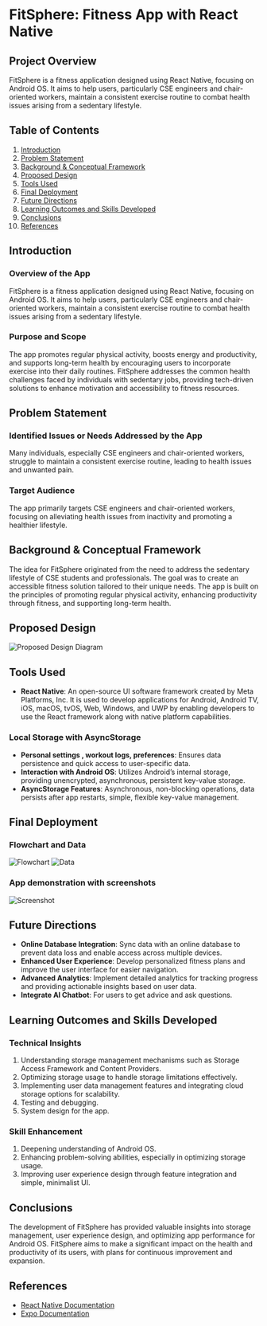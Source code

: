 # FitSphere: Fitness App with React Native

## Project Overview
FitSphere is a fitness application designed using React Native, focusing on Android OS. It aims to help users, particularly CSE engineers and chair-oriented workers, maintain a consistent exercise routine to combat health issues arising from a sedentary lifestyle.

## Table of Contents
1. [Introduction](#introduction)
2. [Problem Statement](#problem-statement)
3. [Background & Conceptual Framework](#background--conceptual-framework)
4. [Proposed Design](#proposed-design)
5. [Tools Used](#tools-used)
6. [Final Deployment](#final-deployment)
7. [Future Directions](#future-directions)
8. [Learning Outcomes and Skills Developed](#learning-outcomes-and-skills-developed)
9. [Conclusions](#conclusions)
10. [References](#references)

## Introduction

### Overview of the App
FitSphere is a fitness application designed using React Native, focusing on Android OS. It aims to help users, particularly CSE engineers and chair-oriented workers, maintain a consistent exercise routine to combat health issues arising from a sedentary lifestyle.

### Purpose and Scope
The app promotes regular physical activity, boosts energy and productivity, and supports long-term health by encouraging users to incorporate exercise into their daily routines. FitSphere addresses the common health challenges faced by individuals with sedentary jobs, providing tech-driven solutions to enhance motivation and accessibility to fitness resources.

## Problem Statement

### Identified Issues or Needs Addressed by the App
Many individuals, especially CSE engineers and chair-oriented workers, struggle to maintain a consistent exercise routine, leading to health issues and unwanted pain.

### Target Audience
The app primarily targets CSE engineers and chair-oriented workers, focusing on alleviating health issues from inactivity and promoting a healthier lifestyle.

## Background & Conceptual Framework
The idea for FitSphere originated from the need to address the sedentary lifestyle of CSE students and professionals. The goal was to create an accessible fitness solution tailored to their unique needs. The app is built on the principles of promoting regular physical activity, enhancing productivity through fitness, and supporting long-term health.

## Proposed Design
![Proposed Design Diagram](Images/Design.jpg)

## Tools Used
- **React Native**: An open-source UI software framework created by Meta Platforms, Inc. It is used to develop applications for Android, Android TV, iOS, macOS, tvOS, Web, Windows, and UWP by enabling developers to use the React framework along with native platform capabilities.

### Local Storage with AsyncStorage
- **Personal settings , workout logs, preferences**: Ensures data persistence and quick access to user-specific data.
- **Interaction with Android OS**: Utilizes Android’s internal storage, providing unencrypted, asynchronous, persistent key-value storage.
- **AsyncStorage Features**: Asynchronous, non-blocking operations, data persists after app restarts, simple, flexible key-value management.

## Final Deployment

### Flowchart and Data
![Flowchart](Images/Flowchart.png)
![Data](Images/ERD.png)

### App demonstration with screenshots
![Screenshot](Images/Screenshot.jpg)

## Future Directions
- **Online Database Integration**: Sync data with an online database to prevent data loss and enable access across multiple devices.
- **Enhanced User Experience**: Develop personalized fitness plans and improve the user interface for easier navigation.
- **Advanced Analytics**: Implement detailed analytics for tracking progress and providing actionable insights based on user data.
- **Integrate AI Chatbot**: For users to get advice and ask questions.

## Learning Outcomes and Skills Developed

### Technical Insights
1. Understanding storage management mechanisms such as Storage Access Framework and Content Providers.
2. Optimizing storage usage to handle storage limitations effectively.
3. Implementing user data management features and integrating cloud storage options for scalability.
4. Testing and debugging.
5. System design for the app.

### Skill Enhancement
1. Deepening understanding of Android OS.
2. Enhancing problem-solving abilities, especially in optimizing storage usage.
3. Improving user experience design through feature integration and simple, minimalist UI.

## Conclusions
The development of FitSphere has provided valuable insights into storage management, user experience design, and optimizing app performance for Android OS. FitSphere aims to make a significant impact on the health and productivity of its users, with plans for continuous improvement and expansion.

## References
- [React Native Documentation](https://reactnative.dev/docs/getting-started)
- [Expo Documentation](https://docs.expo.dev/)
